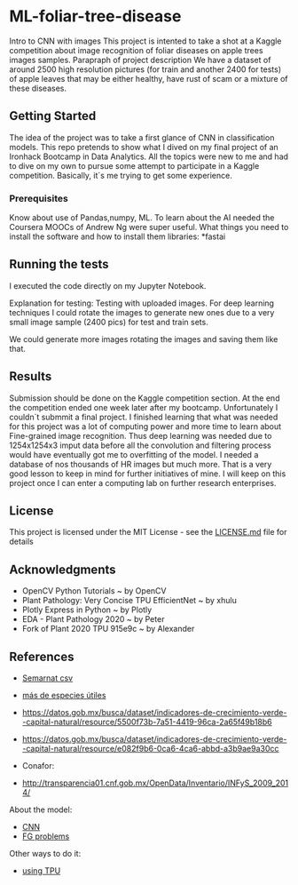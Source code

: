 # ML-foliar-tree-disease
Intro to CNN with images
This project is intented to take a shot at a Kaggle competition about image recognition of foliar diseases on apple trees images samples.
Parapraph of project description
We have a dataset of around 2500 high resolution pictures (for train and another 2400 for tests) of apple leaves that may be either healthy, have rust of scam or a mixture of these diseases. 
## Getting Started
The idea of the project was to take a first glance of CNN in classification models.
This repo pretends to show what I dived on my final project of an Ironhack Bootcamp in Data Analytics. All the topics were new to me and had to dive on my own to pursue some attempt to participate in a Kaggle competition. Basically, it´s me trying to get some experience.

### Prerequisites
Know about use of Pandas,numpy, ML. To learn about the AI needed the Coursera MOOCs of Andrew Ng were super useful.
What things you need to install the software and how to install them
libraries:
*fastai 

## Running the tests

I executed the code directly on my Jupyter Notebook.

Explanation for testing:
Testing with uploaded images. For deep learning techniques I could rotate the images to generate new ones due to a very small 
image sample (2400 pics) for test and train sets.

We could generate more images rotating the images and saving them like that.


## Results

Submission should be done on the Kaggle competition section. At the end the competition ended one week later after my bootcamp.
Unfortunately I couldn`t submmit a final project. I finished learning that what was needed for this project was a lot of computing power and more time to learn about Fine-grained image recognition. Thus deep learning was needed due to 1254x1254x3 imput data before all the convolution and filtering process would have eventually got me to overfitting of the model. I needed a database of nos thousands of HR images but much more. That is a very good lesson to keep in mind for further initiatives of mine. I will keep on this project once I can enter a computing lab on further research enterprises. 


## License

This project is licensed under the MIT License - see the [LICENSE.md](LICENSE.md) file for details

## Acknowledgments

* OpenCV Python Tutorials ~ by OpenCV
* Plant Pathology: Very Concise TPU EfficientNet ~ by xhulu
* Plotly Express in Python ~ by Plotly
* EDA - Plant Pathology 2020 ~ by Peter
* Fork of Plant 2020 TPU 915e9c ~ by Alexander

## References

* [Semarnat csv](https://datos.gob.mx/busca/dataset/indicadores-de-crecimiento-verde--capital-natural/resource/06ebfb05-23c5-4f75-8068-2860ec8574f3)
* [más de especies útiles](https://cienciasagricolas.inifap.gob.mx/index.php/v10n1-010)

* https://datos.gob.mx/busca/dataset/indicadores-de-crecimiento-verde--capital-natural/resource/5500f73b-7a51-4419-96ca-2a65f49b18b6

* https://datos.gob.mx/busca/dataset/indicadores-de-crecimiento-verde--capital-natural/resource/e082f9b6-0ca6-4ca6-abbd-a3b9ae9a30cc

* Conafor:

* http://transparencia01.cnf.gob.mx/OpenData/Inventario/INFyS_2009_2014/

About the model:
* [CNN](https://www.edureka.co/blog/convolutional-neural-network/)
* [FG problems](https://paperswithcode.com/task/fine-grained-image-classification)

Other ways to do it:
* [using TPU](https://www.kaggle.com/biruk1230/tpu-ensemble-effnb7-effnb6-inceptresnetv2-etc)
